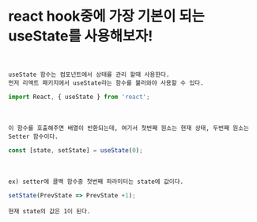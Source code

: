 # react hook중에 가장 기본이 되는 useState를 사용해보자!

<br />

```
useState 함수는 컴포넌트에서 상태를 관리 할때 사용한다.
먼저 리액트 패키지에서 useState라는 함수를 불러와야 사용할 수 있다.
```
```javascript
import React, { useState } from 'react';
```

<br/>

```
이 함수를 호출해주면 배열이 반환되는데, 여기서 첫번째 원소는 현재 상태, 두번째 원소는 Setter 함수이다.
```
```javascript
const [state, setState] = useState(0);
```

<br/>

```
ex) setter에 콜백 함수중 첫번째 파라미터는 state에 값이다.
```
```javascript
setState(PrevState => PrevState +1);
```
```
현재 state의 값은 1이 된다.
```
